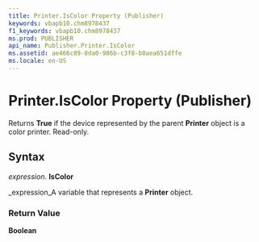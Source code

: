 ```yaml
---
title: Printer.IsColor Property (Publisher)
keywords: vbapb10.chm8978437
f1_keywords: vbapb10.chm8978437
ms.prod: PUBLISHER
api_name: Publisher.Printer.IsColor
ms.assetid: ae466c89-8da0-986b-c3f8-b0aea651dffe
ms.locale: en-US
---
```



# Printer.IsColor Property (Publisher)

Returns  **True** if the device represented by the parent **Printer** object is a color printer. Read-only.


## Syntax

 _expression_. **IsColor**

 _expression_A variable that represents a  **Printer** object.


### Return Value

 **Boolean**


